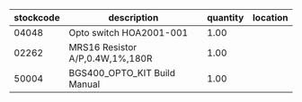 |stockcode|description|quantity|location|
|---------|-----------|--------|--------|
|04048|Opto switch  HOA2001-001|1.00||
|02262|MRS16 Resistor A/P,0.4W,1%,180R|1.00||
|50004|BGS400_OPTO_KIT Build Manual|1.00||
